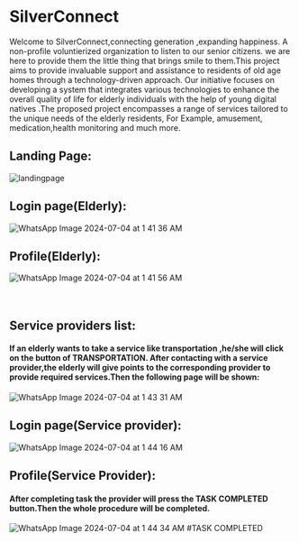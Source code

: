 # SilverConnect
Welcome to SilverConnect,connecting generation ,expanding happiness. A non-profile voluntierized organization to listen to our senior citizens. we are here to provide them the little thing that brings smile to them.This project aims to provide invaluable support and assistance to residents of old age homes through a technology-driven approach. Our initiative focuses on developing a system that integrates various technologies to enhance the overall quality of life for elderly individuals with the help of young digital natives .The proposed project encompasses a range of services tailored to the unique needs of the elderly residents, For Example, amusement, medication,health monitoring and much more.
## Landing Page:


![landingpage](https://github.com/Fariha-alam-mozumder/project1/assets/156440883/0ce29eb2-0089-42eb-a7d3-320eac335eef)

## Login page(Elderly):

![WhatsApp Image 2024-07-04 at 1 41 36 AM](https://github.com/Fariha-alam-mozumder/project1/assets/156440883/71e70ac8-a0f6-4dad-b6bd-2f0e18f65812)

## Profile(Elderly):


![WhatsApp Image 2024-07-04 at 1 41 56 AM](https://github.com/Fariha-alam-mozumder/project1/assets/156440883/48bb467c-95fb-4252-becc-83b5cd6f8f4f)<br><br><br>
## Service providers list:
#### If an elderly wants to take a service like transportation ,he/she will click on the button of TRANSPORTATION. After contacting with a service provider,the elderly will give points to the corresponding provider to provide required services.Then the following page will be shown:

![WhatsApp Image 2024-07-04 at 1 43 31 AM](https://github.com/Fariha-alam-mozumder/project1/assets/156440883/00fc9090-4bc7-4d5f-b772-167c9465909b)
## Login page(Service provider):
![WhatsApp Image 2024-07-04 at 1 44 16 AM](https://github.com/Fariha-alam-mozumder/project1/assets/156440883/e135fc78-45d1-473e-8843-0f777670393d)
## Profile(Service Provider):
#### After completing task the provider will press the TASK COMPLETED button.Then the whole procedure will be completed.

![WhatsApp Image 2024-07-04 at 1 44 34 AM](https://github.com/Fariha-alam-mozumder/project1/assets/156440883/ffc2dd49-15fb-4698-822d-fc3b9cbdd860)
                                #TASK COMPLETED


